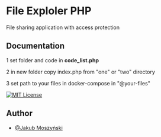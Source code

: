 
# File Exploler PHP

File sharing application with access protection





## Documentation

1 set folder and code in **code_list.php**

2 in new folder copy index.php from "one" or "two" directory

3 set path to your files in docker-compose in "@your-files"

[![MIT License](https://img.shields.io/badge/License-MIT-green.svg)](https://choosealicense.com/licenses/mit/)



## Author

- [@Jakub Moszyński](https://github.com/qualicc)

